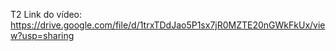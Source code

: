 T2
Link do vídeo: https://drive.google.com/file/d/1trxTDdJao5P1sx7jR0MZTE20nGWkFkUx/view?usp=sharing
